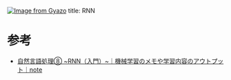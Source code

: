 [![Image from Gyazo](https://i.gyazo.com/c2bbabc6dccd97e589977c2fca59316e.png)](https://gyazo.com/c2bbabc6dccd97e589977c2fca59316e)
title: RNN
# 参考
- [自然言語処理⑧ ~RNN（入門）~｜機械学習のメモや学習内容のアウトプット｜note](https://note.com/herahera_/n/n15156cfbcae5)